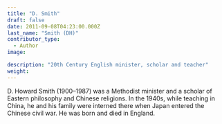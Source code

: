 ```yaml
---
title: "D. Smith"
draft: false
date: 2011-09-08T04:23:00.000Z
last_name: "Smith (DH)"
contributor_type:
  - Author
image:

description: "20th Century English minister, scholar and teacher"
weight:
---
```


D. Howard Smith (1900–1987) was a Methodist minister and a scholar of Eastern philosophy and Chinese religions. In the 1940s, while teaching in China, he and his family were interned there when Japan entered the Chinese civil war. He was born and died in England.

